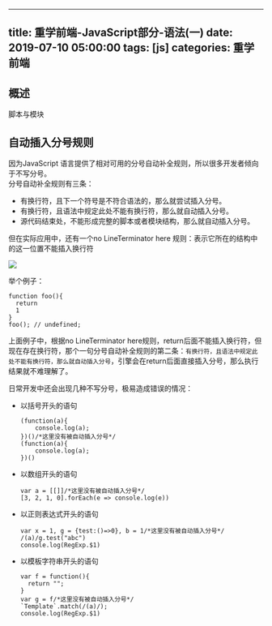 
---
title: 重学前端-JavaScript部分-语法(一)
date: 2019-07-10 05:00:00
tags: [js]
categories: 重学前端
---

## 概述
脚本与模块

## 自动插入分号规则

因为JavaScript 语言提供了相对可用的分号自动补全规则，所以很多开发者倾向于不写分号。  
分号自动补全规则有三条：

- 有换行符，且下一个符号是不符合语法的，那么就尝试插入分号。
- 有换行符，且语法中规定此处不能有换行符，那么就自动插入分号。
- 源代码结束处，不能形成完整的脚本或者模块结构，那么就自动插入分号。

但在实际应用中，还有一个no LineTerminator here 规则：表示它所在的结构中的这一位置不能插入换行符

![](./1.jpg)

举个例子：

    function foo(){
      return 
      1
    }
    foo(); // undefined;

上面例子中，根据no LineTerminator here规则，return后面不能插入换行符，但现在存在换行符，那个一句分号自动补全规则的第二条：`有换行符，且语法中规定此处不能有换行符，那么就自动插入分号`，引擎会在return后面直接插入分号，那么执行结果就不难理解了。

日常开发中还会出现几种不写分号，极易造成错误的情况：

- 以括号开头的语句

      (function(a){
          console.log(a);
      })()/*这里没有被自动插入分号*/
      (function(a){
          console.log(a);
      })()
- 以数组开头的语句

      var a = [[]]/*这里没有被自动插入分号*/
      [3, 2, 1, 0].forEach(e => console.log(e))

- 以正则表达式开头的语句

      var x = 1, g = {test:()=>0}, b = 1/*这里没有被自动插入分号*/
      /(a)/g.test("abc")
      console.log(RegExp.$1)

- 以模板字符串开头的语句

      var f = function(){
        return "";
      }
      var g = f/*这里没有被自动插入分号*/
      `Template`.match(/(a)/);
      console.log(RegExp.$1)